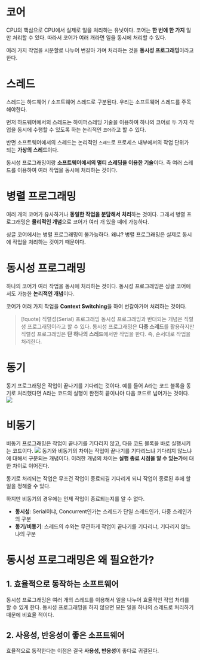 # 코어
CPU의 핵심으로 CPU에서 실제로 일을 처리하는 유닛이다. 코어는 **한 번에 한 가지** 일만 처리할 수 있다. 따라서 코어가 여러 개라면 일을 동시에 처리할 수 있다.

여러 가지 작업을 시분할로 나누어 번갈아 가며 처리하는 것을 **동시성 프로그래밍**이라고 한다.
# 스레드
스레드는 하드웨어 / 소프트웨어 스레드로 구분된다. 우리는 소프트웨어 스레드를 주목해야한다.

먼저 하드웨어에서의 스레드는 하이퍼스레딩 기술을 이용하여 하나의 코어로 두 가지 작업을 동시에 수행할 수 있도록 하는 논리적인 `코어`라고 할 수 있다.

반면 소프트웨어에서의 스레드는 논리적인 `스레드`로 프로세스 내부에서의 작업 단위가 되는 **가상의 스레드**이다. 

동시성 프로그래밍이랑 **소프트웨어에서의 멀티 스레딩을 이용한 기술**이다. 즉 여러 스레드를 이용하여 여러 작업을 동시에 처리하는 것이다.
# 병렬 프로그래밍
여러 개의 코어가 유사하거나 **동일한 작업을 분담해서 처리**하는 것이다. 그래서 병렬 프로그래밍은 **물리적인 개념**으로 코어가 여러 개 있을 때에 가능하다. 

싱글 코어에서는 병렬 프로그래밍이 불가능하다. 왜냐? 병렬 프로그래밍은 실제로 동시에 작업을 처리하는 것이기 때문이다.
# 동시성 프로그래밍
하나의 코어가 여러 작업을 동시에 처리하는 것이다. 동시성 프로그래밍은 싱글 코어에서도 가능한 **논리적인 개념**이다. 

코어가 여러 가지 작업을 **Context Switching**을 하여 번갈아가며 처리하는 것이다.

> [!quote] 직렬성(Serial) 프로그래밍
> 동시성 프로그래밍과 반대되는 개념은 직렬성 프로그래밍이라고 할 수 있다. 동시성 프로그래밍은 **다중 스레드**를 활용하지만 직렬성 프로그래밍은 **단 하나의 스레드**에서만 작업을 한다. 즉, 순서대로 작업을 처리한다.

# 동기
동기 프로그래밍은 작업이 끝나기를 기다리는 것이다. 예를 들어 A라는 코드 블록을 동기로 처리했다면 A라는 코드의 실행이 완전히 끝이나야 다음 코드로 넘어가는 것이다.
![](https://user-images.githubusercontent.com/73867548/146473734-aa927c42-bdad-441a-a276-4e0050543444.gif)

# 비동기
비동기 프로그래밍은 작업이 끝나기를 기다리지 않고, 다음 코드 블록을 바로 실행시키는 코드이다.
![](https://user-images.githubusercontent.com/73867548/146474090-5db464a9-4755-43a6-b32a-f49865565b37.gif)
동기와 비동기의 차이는 작업이 끝나기를 기다리느냐 기다리지 않느냐에 대해서 구분되는 개념이다. 이러한 개념의 차이는 **실행 종료 시점을 알 수 있는가**에 대한 차이로 이어진다.

동기로 처리되는 작업은 무조건 작업이 종료되길 기다리게 되니 작업이 종료된 후에 할 일을 정해줄 수 있다.

하지만 비동기의 경우에는 언제 작업이 종료되는지를 알 수 없다.

- **동시성**: Serial이냐, Concurrent인가는 스레드가 단일 스레드인가, 다중 스레인가의 구분
- **동기/비동기**: 스레드의 수와는 무관하게 작업이 끝나기를 기다리냐, 기다리지 않느냐의 구분

# 동시성 프로그래밍은 왜 필요한가?

## 1. 효율적으로 동작하는 소프트웨어

동시성 프로그래밍은 여러 개의 스레드를 이용해서 일을 나누어 효율적인 작업 처리를 할 수 있게 한다. 동시성 프로그래밍을 하지 않으면 모든 일을 하나의 스레드로 처리하기 때문에 비효율 적이다.

## 2. 사용성, 반응성이 좋은 소프트웨어

효율적으로 동작한다는 이점은 결국 **사용성, 반응성**이 좋다로 귀결된다.